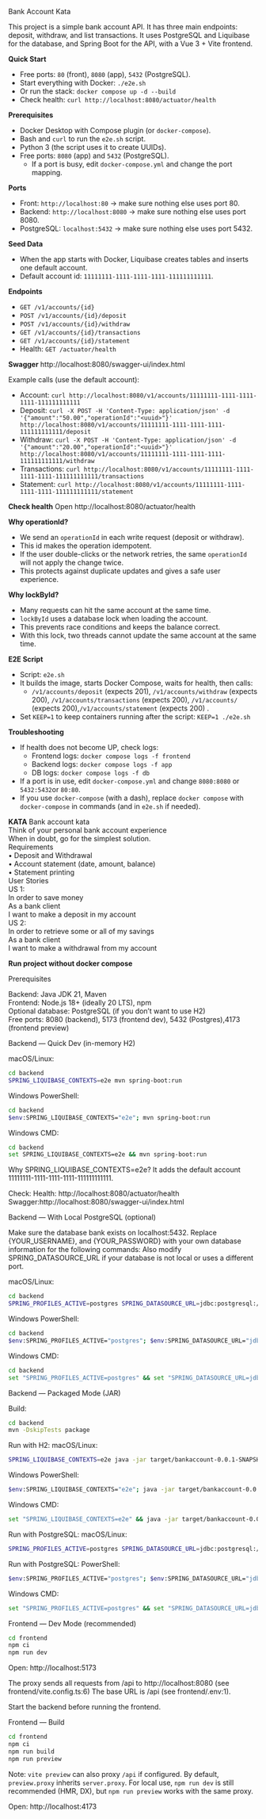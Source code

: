 Bank Account Kata

This project is a simple bank account API. It has three main endpoints: deposit, withdraw, and list transactions. It uses PostgreSQL and Liquibase for the database, and Spring Boot for the API, with a Vue 3 + Vite frontend.

**Quick Start**
- Free ports: `80` (front), `8080` (app), `5432` (PostgreSQL).
- Start everything with Docker: `./e2e.sh`
- Or run the stack: `docker compose up -d --build`
- Check health: `curl http://localhost:8080/actuator/health`

**Prerequisites**
- Docker Desktop with Compose plugin (or `docker-compose`).
- Bash and `curl` to run the `e2e.sh` script.
- Python 3 (the script uses it to create UUIDs).
- Free ports: `8080` (app) and `5432` (PostgreSQL).
  - If a port is busy, edit `docker-compose.yml` and change the port mapping.

**Ports**
- Front: `http://localhost:80` → make sure nothing else uses port 80.
- Backend: `http://localhost:8080` → make sure nothing else uses port 8080.
- PostgreSQL: `localhost:5432` → make sure nothing else uses port 5432.

**Seed Data**
- When the app starts with Docker, Liquibase creates tables and inserts one default account.
- Default account id: `11111111-1111-1111-1111-111111111111`.

**Endpoints**
- `GET /v1/accounts/{id}`
- `POST /v1/accounts/{id}/deposit`
- `POST /v1/accounts/{id}/withdraw`
- `GET /v1/accounts/{id}/transactions`
- `GET /v1/accounts/{id}/statement`
- Health: `GET /actuator/health`

**Swagger**
http://localhost:8080/swagger-ui/index.html

Example calls (use the default account):
- Account: `curl http://localhost:8080/v1/accounts/11111111-1111-1111-1111-111111111111`
- Deposit: `curl -X POST -H 'Content-Type: application/json' -d '{"amount":"50.00","operationId":"<uuid>"}' http://localhost:8080/v1/accounts/11111111-1111-1111-1111-111111111111/deposit`
- Withdraw: `curl -X POST -H 'Content-Type: application/json' -d '{"amount":"20.00","operationId":"<uuid>"}' http://localhost:8080/v1/accounts/11111111-1111-1111-1111-111111111111/withdraw`
- Transactions: `curl http://localhost:8080/v1/accounts/11111111-1111-1111-1111-111111111111/transactions`
- Statement: `curl http://localhost:8080/v1/accounts/11111111-1111-1111-1111-111111111111/statement`

**Check health**
 Open http://localhost:8080/actuator/health

**Why operationId?**
- We send an `operationId` in each write request (deposit or withdraw).
- This id makes the operation idempotent.
- If the user double-clicks or the network retries, the same `operationId` will not apply the change twice.
- This protects against duplicate updates and gives a safe user experience.

**Why lockById?**
- Many requests can hit the same account at the same time.
- `lockById` uses a database lock when loading the account.
- This prevents race conditions and keeps the balance correct.
- With this lock, two threads cannot update the same account at the same time.

**E2E Script**
- Script: `e2e.sh`
- It builds the image, starts Docker Compose, waits for health, then calls:
  - `/v1/accounts/deposit` (expects 201), `/v1/accounts/withdraw` (expects 200), `/v1/accounts/transactions` (expects 200), `/v1/accounts/` (expects 200),`/v1/accounts/statement` (expects 200) .
- Set `KEEP=1` to keep containers running after the script: `KEEP=1 ./e2e.sh`

**Troubleshooting**
- If health does not become UP, check logs:
  - Frontend logs: `docker compose logs -f frontend`
  - Backend logs: `docker compose logs -f app`
  - DB logs: `docker compose logs -f db`
- If a port is in use, edit `docker-compose.yml` and change `8080:8080` or `5432:5432`or `80:80`.
- If you use `docker-compose` (with a dash), replace `docker compose` with `docker-compose` in commands (and in `e2e.sh` if needed).

**KATA**
Bank account kata  
Think of your personal bank account experience  
When in doubt, go for the simplest solution.  
Requirements  
• Deposit and Withdrawal  
• Account statement (date, amount, balance)  
• Statement printing  
User Stories  
US 1:  
In order to save money    
As a bank client  
I want to make a deposit in my account  
US 2:  
In order to retrieve some or all of my savings  
As a bank client  
I want to make a withdrawal from my account  

**Run project without docker compose**

Prerequisites

Backend: Java JDK 21, Maven  
Frontend: Node.js 18+ (ideally 20 LTS), npm  
Optional database: PostgreSQL (if you don’t want to use H2)  
Free ports:
8080 (backend), 5173 (frontend dev), 5432 (Postgres),4173 (frontend preview)

Backend — Quick Dev (in-memory H2)

macOS/Linux:  
```bash
cd backend  
SPRING_LIQUIBASE_CONTEXTS=e2e mvn spring-boot:run
```


Windows PowerShell:  
```bash
cd backend  
$env:SPRING_LIQUIBASE_CONTEXTS="e2e"; mvn spring-boot:run
```

Windows CMD:
```bash
cd backend  
set SPRING_LIQUIBASE_CONTEXTS=e2e && mvn spring-boot:run
```

Why SPRING_LIQUIBASE_CONTEXTS=e2e? It adds the default account
11111111-1111-1111-1111-111111111111.

Check: Health: http://localhost:8080/actuator/health
Swagger:http://localhost:8080/swagger-ui/index.html

Backend — With Local PostgreSQL (optional)

Make sure the database bank exists on localhost:5432.
Replace {YOUR_USERNAME}, and {YOUR_PASSWORD} with your own database information for the following commands:
Also modify SPRING_DATASOURCE_URL if your database is not local or uses a different port.

macOS/Linux:  
```bash
cd backend  
SPRING_PROFILES_ACTIVE=postgres SPRING_DATASOURCE_URL=jdbc:postgresql://localhost:5432/bank SPRING_DATASOURCE_USERNAME={YOUR_USERNAME} SPRING_DATASOURCE_PASSWORD={YOUR_PASSWORD} SPRING_LIQUIBASE_CONTEXTS=e2e mvn spring-boot:run
```

Windows PowerShell:  
```bash
cd backend  
$env:SPRING_PROFILES_ACTIVE="postgres"; $env:SPRING_DATASOURCE_URL="jdbc:postgresql://localhost:5432/bank"; $env:SPRING_DATASOURCE_USERNAME="{YOUR_USERNAME}"; $env:SPRING_DATASOURCE_PASSWORD="{YOUR_PASSWORD}"; $env:SPRING_LIQUIBASE_CONTEXTS="e2e"; mvn spring-boot:run
```
Windows CMD:  
```bash
cd backend  
set "SPRING_PROFILES_ACTIVE=postgres" && set "SPRING_DATASOURCE_URL=jdbc:postgresql://localhost:5432/bank" && set "SPRING_DATASOURCE_USERNAME={YOUR_USERNAME}" && set "SPRING_DATASOURCE_PASSWORD={YOUR_PASSWORD}" && set "SPRING_LIQUIBASE_CONTEXTS=e2e" && mvn spring-boot:run
```

Backend — Packaged Mode (JAR)

Build:
```bash
cd backend
mvn -DskipTests package
```

Run with H2: macOS/Linux:  
```bash
SPRING_LIQUIBASE_CONTEXTS=e2e java -jar target/bankaccount-0.0.1-SNAPSHOT.jar
```

Windows PowerShell:  
```bash
$env:SPRING_LIQUIBASE_CONTEXTS="e2e"; java -jar target/bankaccount-0.0.1-SNAPSHOT.jar
```

Windows CMD:  
```bash
set "SPRING_LIQUIBASE_CONTEXTS=e2e" && java -jar target/bankaccount-0.0.1-SNAPSHOT.jar
```

Run with PostgreSQL: macOS/Linux:  
```bash
SPRING_PROFILES_ACTIVE=postgres SPRING_DATASOURCE_URL=jdbc:postgresql://localhost:5432/bank SPRING_DATASOURCE_USERNAME={YOUR_USERNAME} SPRING_DATASOURCE_PASSWORD={YOUR_PASSWORD} SPRING_LIQUIBASE_CONTEXTS=e2e java -jar target/bankaccount-0.0.1-SNAPSHOT.jar
```

Run with PostgreSQL: PowerShell:  
```bash
$env:SPRING_PROFILES_ACTIVE="postgres"; $env:SPRING_DATASOURCE_URL="jdbc:postgresql://localhost:5432/bank"; $env:SPRING_DATASOURCE_USERNAME="{YOUR_USERNAME}"; $env:SPRING_DATASOURCE_PASSWORD="{YOUR_PASSWORD}"; $env:SPRING_LIQUIBASE_CONTEXTS="e2e"; java -jar target/bankaccount-0.0.1-SNAPSHOT.jar
```

Windows CMD:  
```bash
set "SPRING_PROFILES_ACTIVE=postgres" && set "SPRING_DATASOURCE_URL=jdbc:postgresql://localhost:5432/bank" && set "SPRING_DATASOURCE_USERNAME={YOUR_USERNAME}" && set "SPRING_DATASOURCE_PASSWORD={YOUR_PASSWORD}" && set "SPRING_LIQUIBASE_CONTEXTS=e2e" && java -jar target/bankaccount-0.0.1-SNAPSHOT.jar
```

Frontend — Dev Mode (recommended)

```bash
cd frontend  
npm ci 
npm run dev
```

Open: http://localhost:5173

The proxy sends all requests from /api to http://localhost:8080 (see
frontend/vite.config.ts:6) The base URL is /api (see frontend/.env:1).

Start the backend before running the frontend.

Frontend — Build

```bash
cd frontend 
npm ci  
npm run build  
npm run preview
```

Note: `vite preview` can also proxy `/api` if configured. By default, `preview.proxy` inherits `server.proxy`. 
For local use, `npm run dev` is still recommended (HMR, DX), but `npm run preview` works with the same proxy.

Open: http://localhost:4173
